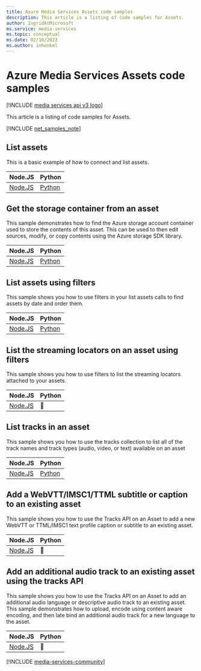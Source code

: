 ```yaml
---
title: Azure Media Services Assets code samples
description: This article is a listing of code samples for Assets.
author: IngridAtMicrosoft
ms.service: media-services
ms.topic: conceptual
ms.date: 02/16/2023
ms.author: inhenkel
---
```


# Azure Media Services Assets code samples

[!INCLUDE [media services api v3 logo](../includes/v3-hr.md)]

This article is a listing of code samples for Assets.

[!INCLUDE [net_samples_note](../includes/net_samples_note.md)]

## List assets

This is a basic example of how to connect and list assets.

| Node.JS | Python |
| ------- | ------ |
| [Node.JS](https://github.com/Azure-Samples/media-services-v3-node-tutorials/blob/main/HelloWorld-ListAssets/list-assets.ts) | [Python](https://github.com/Azure-Samples/media-services-v3-python/blob/main/Assets/list-assets-filtered.py) |

## Get the storage container from an asset

This sample demonstrates how to find the Azure storage account container used to store the contents of this asset. This can be used to then edit sources, modify, or copy contents using the Azure storage SDK library.

| Node.JS | Python |
| ------- | ------ |
| [Node.JS](https://github.com/Azure-Samples/media-services-v3-node-tutorials/blob/main/Assets/get-container-from-asset.ts) | [Python](https://github.com/Azure-Samples/media-services-v3-python/blob/main/Assets/get-container-from-asset.py) |

## List assets using filters

This sample shows you how to use filters in your list assets calls to find assets by date and order them.

| Node.JS | Python |
| ------- | ------ |
| [Node.JS](https://github.com/Azure-Samples/media-services-v3-node-tutorials/blob/main/Assets/list-assets-filtered.ts) |  [Python](https://github.com/Azure-Samples/media-services-v3-python/blob/main/Assets/list-assets-filtered.py) |

## List the streaming locators on an asset using filters

This sample shows you how to use filters to list the streaming locators attached to your assets.

| Node.JS | Python |
| ------- | ------ |
| [Node.JS](https://github.com/Azure-Samples/media-services-v3-node-tutorials/blob/main/Assets/list-assets-filtered.ts) |  :small_blue_diamond: |

## List tracks in an asset

This sample shows you how to use the tracks collection to list all of the track names and track types (audio, video, or text) available on an asset

| Node.JS | Python |
| ------- | ------ |
| [Node.JS](https://github.com/Azure-Samples/media-services-v3-node-tutorials/blob/main/Assets/list-tracks-in-asset.ts) | [Python](https://github.com/Azure-Samples/media-services-v3-python/blob/main/Assets/list-tracks-in-asset-helper.py) |

## Add a WebVTT/IMSC1/TTML subtitle or caption to an existing asset

This sample shows you how to use the Tracks API on an Asset to add a new WebVTT or TTML/IMSC1 text profile caption or subtitle to an existing asset.

| Node.JS | Python |
| ------- | ------ |
| [Node.JS](https://github.com/Azure-Samples/media-services-v3-node-tutorials/blob/main/Assets/add-WebVTT-tracks.ts) |  :small_blue_diamond: |

## Add an additional audio track to an existing asset using the tracks API

This sample shows you how to use the Tracks API on an Asset to add an additional audio language or descriptive audio track to an existing asset. This sample demonstrates how to upload, encode using content aware encoding, and then late bind an additional audio track for a new language to the asset.

| Node.JS | Python |
| ------- | ------ |
| [Node.JS](https://github.com/Azure-Samples/media-services-v3-node-tutorials/blob/main/Assets/add-audio-language-track.ts) |  :small_blue_diamond: |

[!INCLUDE [media-services-community](../includes/media-services-community.md)]
